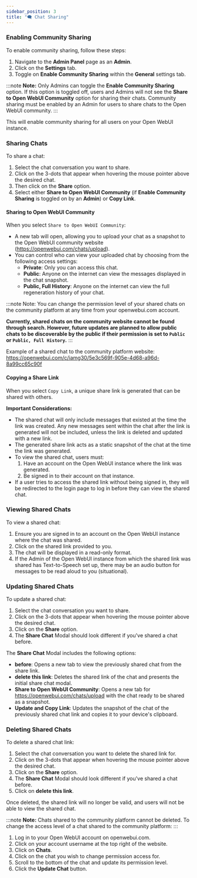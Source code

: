 ```yaml
---
sidebar_position: 3
title: "🗨️ Chat Sharing"
---
```


### Enabling Community Sharing

To enable community sharing, follow these steps:

1. Navigate to the **Admin Panel** page as an **Admin**.
2. Click on the **Settings** tab.
3. Toggle on **Enable Community Sharing** within the **General** settings tab.

:::note
**Note:** Only Admins can toggle the **Enable Community Sharing** option. If this option is toggled off, users and Admins will not see the **Share to Open WebUI Community** option for sharing their chats. Community sharing must be enabled by an Admin for users to share chats to the Open WebUI community.
:::

This will enable community sharing for all users on your Open WebUI instance.

### Sharing Chats

To share a chat:

1. Select the chat conversation you want to share.
2. Click on the 3-dots that appear when hovering the mouse pointer above the desired chat.
3. Then click on the **Share** option.
4. Select either **Share to Open WebUI Community** (if **Enable Community Sharing** is toggled on by an **Admin**) or **Copy Link**.

#### Sharing to Open WebUI Community

When you select `Share to Open WebUI Community`:

* A new tab will open, allowing you to upload your chat as a snapshot to the Open WebUI community website (https://openwebui.com/chats/upload).
* You can control who can view your uploaded chat by choosing from the following access settings:
  * **Private**: Only you can access this chat.
  * **Public**: Anyone on the internet can view the messages displayed in the chat snapshot.
  * **Public, Full History**: Anyone on the internet can view the full regeneration history of your chat.

:::note
Note: You can change the permission level of your shared chats on the community platform at any time from your openwebui.com account.

**Currently, shared chats on the community website cannot be found through search. However, future updates are planned to allow public chats to be discoverable by the public if their permission is set to `Public` or `Public, Full History`.**
:::

Example of a shared chat to the community platform website: https://openwebui.com/c/iamg30/5e3c569f-905e-4d68-a96d-8a99cc65c90f

#### Copying a Share Link

When you select `Copy Link`, a unique share link is generated that can be shared with others.

**Important Considerations:**

* The shared chat will only include messages that existed at the time the link was created. Any new messages sent within the chat after the link is generated will not be included, unless the link is deleted and updated with a new link.
* The generated share link acts as a static snapshot of the chat at the time the link was generated.
* To view the shared chat, users must:
  1. Have an account on the Open WebUI instance where the link was generated.
  2. Be signed in to their account on that instance.
* If a user tries to access the shared link without being signed in, they will be redirected to the login page to log in before they can view the shared chat.

### Viewing Shared Chats

To view a shared chat:

1. Ensure you are signed in to an account on the Open WebUI instance where the chat was shared.
2. Click on the shared link provided to you.
3. The chat will be displayed in a read-only format.
4. If the Admin of the Open WebUI instance from which the shared link was shared has Text-to-Speech set up, there may be an audio button for messages to be read aloud to you (situational).

### Updating Shared Chats

To update a shared chat:

1. Select the chat conversation you want to share.
2. Click on the 3-dots that appear when hovering the mouse pointer above the desired chat.
3. Click on the **Share** option.
4. The **Share Chat** Modal should look different if you've shared a chat before.

The **Share Chat** Modal includes the following options:

* **before**: Opens a new tab to view the previously shared chat from the share link.
* **delete this link**: Deletes the shared link of the chat and presents the initial share chat modal.
* **Share to Open WebUI Community**: Opens a new tab for https://openwebui.com/chats/upload with the chat ready to be shared as a snapshot.
* **Update and Copy Link**: Updates the snapshot of the chat of the previously shared chat link and copies it to your device's clipboard.

### Deleting Shared Chats

To delete a shared chat link:

1. Select the chat conversation you want to delete the shared link for.
2. Click on the 3-dots that appear when hovering the mouse pointer above the desired chat.
3. Click on the **Share** option.
4. The **Share Chat** Modal should look different if you've shared a chat before.
5. Click on **delete this link**.

Once deleted, the shared link will no longer be valid, and users will not be able to view the shared chat.

:::note
**Note:** Chats shared to the community platform cannot be deleted. To change the access level of a chat shared to the community platform:
:::

1. Log in to your Open WebUI account on openwebui.com.
2. Click on your account username at the top right of the website.
3. Click on **Chats**.
4. Click on the chat you wish to change permission access for.
5. Scroll to the bottom of the chat and update its permission level.
6. Click the **Update Chat** button.

